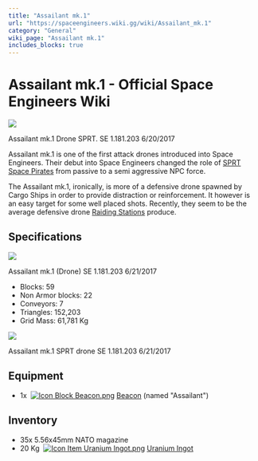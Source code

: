 ```yaml
---
title: "Assailant mk.1"
url: "https://spaceengineers.wiki.gg/wiki/Assailant_mk.1"
category: "General"
wiki_page: "Assailant mk.1"
includes_blocks: true
---
```


# Assailant mk.1 - Official Space Engineers Wiki

[![](https://spaceengineers.wiki.gg/images/thumb/Assailant_mk.1_starboard.jpg/339px-Assailant_mk.1_starboard.jpg?69a44e)](https://spaceengineers.wiki.gg/wiki/File:Assailant_mk.1_starboard.jpg)

Assailant mk.1 Drone SPRT. SE 1.181.203 6/20/2017

Assailant mk.1 is one of the first attack drones introduced into Space Engineers. Their debut into Space Engineers changed the role of [SPRT Space Pirates](https://spaceengineers.wiki.gg/wiki/SPRT_Space_Pirates "SPRT Space Pirates") from passive to a semi aggressive NPC force.

The Assailant mk.1, ironically, is more of a defensive drone spawned by Cargo Ships in order to provide distraction or reinforcement. It however is an easy target for some well placed shots. Recently, they seem to be the average defensive drone [Raiding Stations](https://spaceengineers.wiki.gg/wiki/Raiding_Outpost_mk.1 "Raiding Outpost mk.1") produce.

## Specifications

[![](https://spaceengineers.wiki.gg/images/thumb/Assailant_mk.1_nose.jpg/302px-Assailant_mk.1_nose.jpg?92bf25)](https://spaceengineers.wiki.gg/wiki/File:Assailant_mk.1_nose.jpg)

Assailant mk.1 (Drone) SE 1.181.203 6/21/2017

*   Blocks: 59
*   Non Armor blocks: 22
*   Conveyors: 7
*   Triangles: 152,203
*   Grid Mass: 61,781 Kg

[![](https://spaceengineers.wiki.gg/images/thumb/Assailant_mk.1_charging.jpg/272px-Assailant_mk.1_charging.jpg?f5e348)](https://spaceengineers.wiki.gg/wiki/File:Assailant_mk.1_charging.jpg)

Assailant mk.1 SPRT drone SE 1.181.203 6/21/2017

## Equipment

*   1x  [![Icon Block Beacon.png](https://spaceengineers.wiki.gg/images/thumb/Icon_Block_Beacon.png/21px-Icon_Block_Beacon.png?3a6e97)](https://spaceengineers.wiki.gg/wiki/Beacon "Beacon") [Beacon](https://spaceengineers.wiki.gg/wiki/Beacon "Beacon") (named "Assailant")

## Inventory

*   35x 5.56x45mm NATO magazine
*   20 Kg  [![Icon Item Uranium Ingot.png](https://spaceengineers.wiki.gg/images/thumb/Icon_Item_Uranium_Ingot.png/21px-Icon_Item_Uranium_Ingot.png?750d14)](https://spaceengineers.wiki.gg/wiki/Uranium_Ingot "Uranium Ingot") [Uranium Ingot](https://spaceengineers.wiki.gg/wiki/Uranium_Ingot "Uranium Ingot")